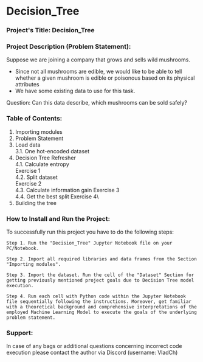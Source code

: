 # Decision_Tree

### Project's Title: Decision_Tree


### Project Description (Problem Statement): 
Suppose we are joining a company that grows and sells wild mushrooms.

* Since not all mushrooms are edible, we would like to be able to tell whether a given mushroom is edible or poisonous based on its physical attributes
* We have some existing data to use for this task.

Question: Can this data describe, which mushrooms can be sold safely?


### Table of Contents:
1. Importing modules
2. Problem Statement
3. Load data\
    3.1. One hot-encoded dataset
4. Decision Tree Refresher\
   4.1. Calculate entropy\
        Exercise 1\
   4.2. Split dataset\
        Exercise 2\
   4.3. Calculate information gain
        Exercise 3\
   4.4. Get the best split
        Exercise 4\
5. Building the tree




### How to Install and Run the Project:

To successfully run this project you have to do the following steps:

	Step 1. Run the "Decision_Tree" Jupyter Notebook file on your PC/Notebook.

	Step 2. Import all required libraries and data frames from the Section "Importing modules".

	Step 3. Import the dataset. Run the cell of the "Dataset" Section for getting previously mentioned project goals due to Decision Tree model execution.

	Step 4. Run each cell with Python code within the Jupyter Notebook file sequentially following the instructions. Moreover, get familiar with a theoretical background and comprehensive interpretations of the employed Machine Learning Model to execute the goals of the underlying problem statement.


### Support:

In case of any bags or additional questions concerning incorrect code execution please contact the author via Discord (username: VladCh)
